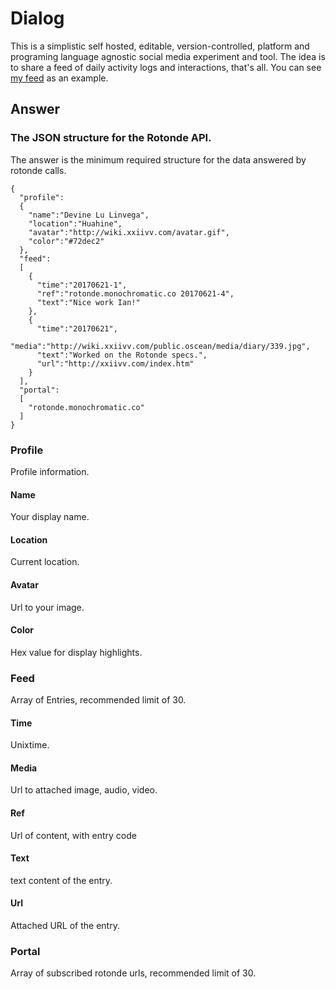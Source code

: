 # Dialog

This is a simplistic self hosted, editable, version-controlled, platform and programing language agnostic social media experiment and tool. The idea is to share a feed of daily activity logs and interactions, that's all. You can see [my feed](http://rotonde.xxiivv.com) as an example.

## Answer
### The JSON structure for the Rotonde API. 

The answer is the minimum required structure for the data answered by rotonde calls.

```
{
  "profile":
  {
    "name":"Devine Lu Linvega",
    "location":"Huahine",
    "avatar":"http://wiki.xxiivv.com/avatar.gif",
    "color":"#72dec2"
  },
  "feed":
  [
    {
      "time":"20170621-1",
      "ref":"rotonde.monochromatic.co 20170621-4",
      "text":"Nice work Ian!"
    },
    {
      "time":"20170621",
      "media":"http://wiki.xxiivv.com/public.oscean/media/diary/339.jpg",
      "text":"Worked on the Rotonde specs.",
      "url":"http://xxiivv.com/index.htm"
    }
  ],
  "portal":
  [
    "rotonde.monochromatic.co"
  ]
}
```

### Profile
Profile information.
#### Name
Your display name.
#### Location
Current location.
#### Avatar
Url to your image.
#### Color
Hex value for display highlights.

### Feed
Array of Entries, recommended limit of 30.
#### Time
Unixtime.
#### Media
Url to attached image, audio, video.
#### Ref
Url of content, with entry code
#### Text
text content of the entry.
#### Url
Attached URL of the entry.

### Portal
Array of subscribed rotonde urls, recommended limit of 30.